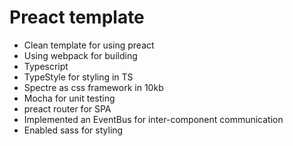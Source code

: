 # Preact template

- Clean template for using preact
- Using webpack for building
- Typescript
- TypeStyle for styling in TS
- Spectre as css framework in 10kb
- Mocha for unit testing
- preact router for SPA
- Implemented an EventBus for inter-component communication
- Enabled sass for styling